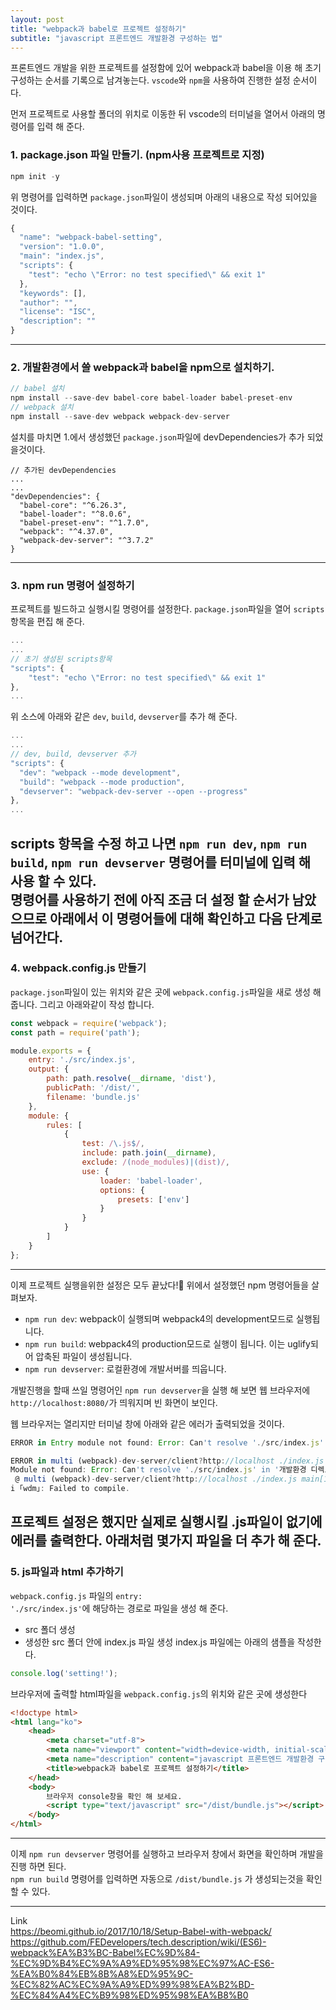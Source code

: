 ```yaml
---
layout: post
title: "webpack과 babel로 프로젝트 설정하기"
subtitle: "javascript 프론트엔드 개발환경 구성하는 법"
---
```

프론트엔드 개발을 위한 프로젝트를 설정함에 있어 webpack과 babel을 이용 해 초기 구성하는 순서를 기록으로 남겨놓는다.
<code>vscode</code>와 <code>npm</code>을 사용하여 진행한 설정 순서이다.

먼저 프로젝트로 사용할 폴더의 위치로 이동한 뒤 vscode의 터미널을 열어서 아래의 명령어를 입력 해 준다.

### 1. package.json 파일 만들기. (npm사용 프로젝트로 지정)
```javascript
npm init -y
```
위 명령어를 입력하면 `package.json`파일이 생성되며 아래의 내용으로 작성 되어있을 것이다.
```javascript
{
  "name": "webpack-babel-setting",
  "version": "1.0.0",
  "main": "index.js",
  "scripts": {
    "test": "echo \"Error: no test specified\" && exit 1"
  },
  "keywords": [],
  "author": "",
  "license": "ISC",
  "description": ""
}
```
---
### 2. 개발환경에서 쓸 webpack과 babel을 npm으로 설치하기.
```javascript
// babel 설치
npm install --save-dev babel-core babel-loader babel-preset-env
// webpack 설치
npm install --save-dev webpack webpack-dev-server
```
설치를 마치면 1.에서 생성했던 `package.json`파일에 devDependencies가 추가 되었을것이다.
```
// 추가된 devDependencies
...
...
"devDependencies": {
  "babel-core": "^6.26.3",
  "babel-loader": "^8.0.6",
  "babel-preset-env": "^1.7.0",
  "webpack": "^4.37.0",
  "webpack-dev-server": "^3.7.2"
}
```
---
### 3. npm run 명령어 설정하기
프로젝트를 빌드하고 실행시킬 명령어를 설정한다. 
`package.json`파일을 열어 `scripts` 항목을 편집 해 준다.
```javascript
...
...
// 초기 생성된 scripts항목
"scripts": {
    "test": "echo \"Error: no test specified\" && exit 1"
},
...
```
위 소스에 아래와 같은 <code>dev</code>, <code>build</code>, <code>devserver</code>를 추가 해 준다.
```javascript
...
...
// dev, build, devserver 추가
"scripts": {
  "dev": "webpack --mode development",
  "build": "webpack --mode production",
  "devserver": "webpack-dev-server --open --progress"
},
...
```  
scripts 항목을 수정 하고 나면 `npm run dev`, `npm run build`, `npm run devserver` 명령어를 터미널에 입력 해 사용 할 수 있다.  
명령어를 사용하기 전에 아직 조금 더 설정 할 순서가 남았으므로 아래에서 이 명령어들에 대해 확인하고 다음 단계로 넘어간다.
---
### 4. webpack.config.js 만들기
`package.json`파일이 있는 위치와 같은 곳에 `webpack.config.js`파일을 새로 생성 해 줍니다. 그리고 아래와같이 작성 합니다.
```javascript
const webpack = require('webpack');
const path = require('path');

module.exports = {
    entry: './src/index.js',
    output: {
        path: path.resolve(__dirname, 'dist'),
        publicPath: '/dist/',
        filename: 'bundle.js'
    },
    module: {
        rules: [
            {
                test: /\.js$/,
                include: path.join(__dirname),
                exclude: /(node_modules)|(dist)/,
                use: {
                    loader: 'babel-loader',
                    options: {
                        presets: ['env']
                    }
                }
            }
        ]
    }
};
```
---
이제 프로젝트 실행을위한 설정은 모두 끝났다!🤗
위에서 설정했던 npm 명령어들을 살펴보자.
- `npm run dev`: webpack이 실행되며 webpack4의 development모드로 실행됩니다.
- `npm run build`: webpack4의 production모드로 실행이 됩니다. 이는 uglify되어 압축된 파일이 생성됩니다.
- `npm run devserver`: 로컬환경에 개발서버를 띄웁니다.

개발진행을 할때 쓰일 명령어인 `npm run devserver`을 실행 해 보면 웹 브라우저에 <code>http://localhost:8080/</code>가 띄워지며 빈 화면이 보인다.

웹 브라우저는 열리지만 터미널 창에 아래와 같은 에러가 출력되었을 것이다.
```javascript
ERROR in Entry module not found: Error: Can't resolve './src/index.js' in '개발환경 디렉토리'

ERROR in multi (webpack)-dev-server/client?http://localhost ./index.js
Module not found: Error: Can't resolve './src/index.js' in '개발환경 디렉토리'
 @ multi (webpack)-dev-server/client?http://localhost ./index.js main[1]
i ｢wdm｣: Failed to compile.
```  
프로젝트 설정은 했지만 실제로 실행시킬 .js파일이 없기에 에러를 출력한다.
아래처럼 몇가지 파일을 더 추가 해 준다.
---
### 5. js파일과 html 추가하기
`webpack.config.js` 파일의 <code>entry: './src/index.js'</code>에 해당하는 경로로 파일을 생성 해 준다.
- src 폴더 생성
- 생성한 src 폴더 안에 index.js 파일 생성
index.js 파일에는 아래의 샘플을 작성한다.
```javascript
console.log('setting!');
```  
브라우저에 출력할 html파일을 `webpack.config.js`의 위치와 같은 곳에 생성한다
```html
<!doctype html>
<html lang="ko">
    <head>
        <meta charset="utf-8">
        <meta name="viewport" content="width=device-width, initial-scale=1, viewport-fit=cover">
        <meta name="description" content="javascript 프론트엔드 개발환경 구성하는 법">
        <title>webpack과 babel로 프로젝트 설정하기</title>
    </head>
    <body>
        브라우저 console창을 확인 해 보세요.
        <script type="text/javascript" src="/dist/bundle.js"></script>
    </body>
</html>
```
---
이제 `npm run devserver` 명령어를 실행하고 브라우저 창에서 화면을 확인하며 개발을 진행 하면 된다.  
`npm run build` 명령어를 입력하면 자동으로 `/dist/bundle.js` 가 생성되는것을 확인 할 수 있다.


---
Link  
https://beomi.github.io/2017/10/18/Setup-Babel-with-webpack/  
https://github.com/FEDevelopers/tech.description/wiki/(ES6)-webpack%EA%B3%BC-Babel%EC%9D%84-%EC%9D%B4%EC%9A%A9%ED%95%98%EC%97%AC-ES6-%EA%B0%84%EB%8B%A8%ED%95%9C-%EC%82%AC%EC%9A%A9%ED%99%98%EA%B2%BD-%EC%84%A4%EC%B9%98%ED%95%98%EA%B8%B0

